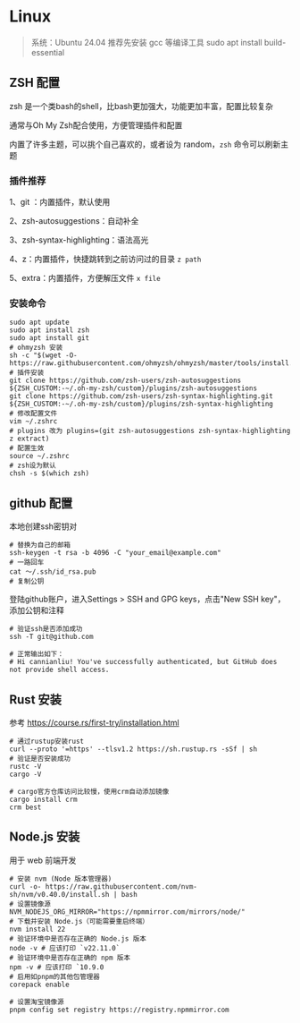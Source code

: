 # Linux

> 系统：Ubuntu 24.04
> 推荐先安装 gcc 等编译工具 sudo apt install build-essential
## ZSH 配置
zsh 是一个类bash的shell，比bash更加强大，功能更加丰富，配置比较复杂

通常与Oh My Zsh配合使用，方便管理插件和配置

内置了许多主题，可以挑个自己喜欢的，或者设为 random，`zsh` 命令可以刷新主题

### 插件推荐

1、git ：内置插件，默认使用

2、zsh-autosuggestions：自动补全

3、zsh-syntax-highlighting：语法高光

4、z：内置插件，快捷跳转到之前访问过的目录 `z path`

5、extra：内置插件，方便解压文件 `x file`
### 安装命令

```shell
sudo apt update
sudo apt install zsh
sudo apt install git
# ohmyzsh 安装
sh -c "$(wget -O- https://raw.githubusercontent.com/ohmyzsh/ohmyzsh/master/tools/install.sh)"
# 插件安装
git clone https://github.com/zsh-users/zsh-autosuggestions ${ZSH_CUSTOM:-~/.oh-my-zsh/custom}/plugins/zsh-autosuggestions
git clone https://github.com/zsh-users/zsh-syntax-highlighting.git ${ZSH_CUSTOM:-~/.oh-my-zsh/custom}/plugins/zsh-syntax-highlighting
# 修改配置文件
vim ~/.zshrc
# plugins 改为 plugins=(git zsh-autosuggestions zsh-syntax-highlighting z extract)
# 配置生效
source ~/.zshrc
# zsh设为默认
chsh -s $(which zsh)
```

## github 配置

本地创建ssh密钥对
```shell
# 替换为自己的邮箱
ssh-keygen -t rsa -b 4096 -C "your_email@example.com"
# 一路回车
cat ～/.ssh/id_rsa.pub
# 复制公钥
```

登陆github账户，进入Settings > SSH and GPG keys，点击"New SSH key"，添加公钥和注释

```shell
# 验证ssh是否添加成功
ssh -T git@github.com

# 正常输出如下：
# Hi cannianliu! You've successfully authenticated, but GitHub does not provide shell access.
```

## Rust 安装
参考 https://course.rs/first-try/installation.html

```shell
# 通过rustup安装rust
curl --proto '=https' --tlsv1.2 https://sh.rustup.rs -sSf | sh
# 验证是否安装成功
rustc -V
cargo -V

# cargo官方仓库访问比较慢，使用crm自动添加镜像
cargo install crm
crm best
```
## Node.js 安装
用于 web 前端开发

```shell
# 安装 nvm (Node 版本管理器)
curl -o- https://raw.githubusercontent.com/nvm-sh/nvm/v0.40.0/install.sh | bash
# 设置镜像源
NVM_NODEJS_ORG_MIRROR="https://npmmirror.com/mirrors/node/"
# 下载并安装 Node.js（可能需要重启终端）
nvm install 22
# 验证环境中是否存在正确的 Node.js 版本
node -v # 应该打印 `v22.11.0`
# 验证环境中是否存在正确的 npm 版本
npm -v # 应该打印 `10.9.0
# 启用如pnpm的其他包管理器
corepack enable

# 设置淘宝镜像源
pnpm config set registry https://registry.npmmirror.com
```


